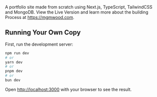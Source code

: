 A portfolio site made from scratch using Next.js, TypeScript, TailwindCSS and MongoDB. View the Live Version and learn more about the building Process at https://mgmwood.com. 

## Running Your Own Copy

First, run the development server:

```bash
npm run dev
# or
yarn dev
# or
pnpm dev
# or
bun dev
```

Open [http://localhost:3000](http://localhost:3000) with your browser to see the result.


